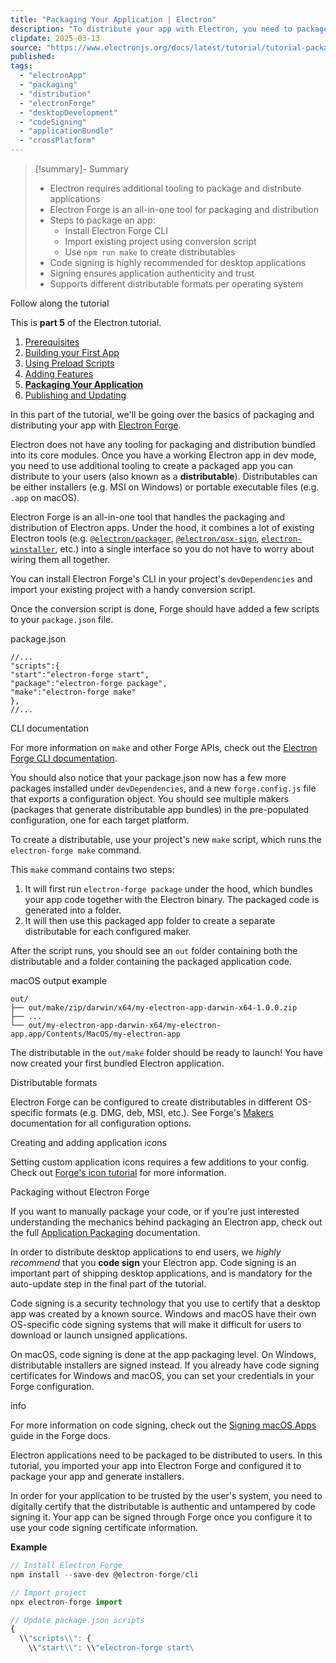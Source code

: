 ```yaml
---
title: "Packaging Your Application | Electron"
description: "To distribute your app with Electron, you need to package it and create installers."
clipdate: 2025-03-13
source: "https://www.electronjs.org/docs/latest/tutorial/tutorial-packaging"
published:
tags:
  - "electronApp"
  - "packaging"
  - "distribution"
  - "electronForge"
  - "desktopDevelopment"
  - "codeSigning"
  - "applicationBundle"
  - "crossPlatform"
---
```

> [!summary]- Summary
> - Electron requires additional tooling to package and distribute applications
> - Electron Forge is an all-in-one tool for packaging and distribution
> - Steps to package an app:
>   * Install Electron Forge CLI
>   * Import existing project using conversion script
>   * Use `npm run make` to create distributables
> - Code signing is highly recommended for desktop applications
> - Signing ensures application authenticity and trust
> - Supports different distributable formats per operating system

Follow along the tutorial

This is **part 5** of the Electron tutorial.

1. [Prerequisites](https://www.electronjs.org/docs/latest/tutorial/tutorial-prerequisites)
2. [Building your First App](https://www.electronjs.org/docs/latest/tutorial/tutorial-first-app)
3. [Using Preload Scripts](https://www.electronjs.org/docs/latest/tutorial/tutorial-preload)
4. [Adding Features](https://www.electronjs.org/docs/latest/tutorial/tutorial-adding-features)
5. **[Packaging Your Application](https://www.electronjs.org/docs/latest/tutorial/tutorial-packaging)**
6. [Publishing and Updating](https://www.electronjs.org/docs/latest/tutorial/tutorial-publishing-updating)

In this part of the tutorial, we'll be going over the basics of packaging and distributing your app with [Electron Forge](https://www.electronforge.io/).

Electron does not have any tooling for packaging and distribution bundled into its core modules. Once you have a working Electron app in dev mode, you need to use additional tooling to create a packaged app you can distribute to your users (also known as a **distributable**). Distributables can be either installers (e.g. MSI on Windows) or portable executable files (e.g. `.app` on macOS).

Electron Forge is an all-in-one tool that handles the packaging and distribution of Electron apps. Under the hood, it combines a lot of existing Electron tools (e.g. [`@electron/packager`](https://github.com/electron/packager), [`@electron/osx-sign`](https://github.com/electron/osx-sign), [`electron-winstaller`](https://github.com/electron/windows-installer), etc.) into a single interface so you do not have to worry about wiring them all together.

You can install Electron Forge's CLI in your project's `devDependencies` and import your existing project with a handy conversion script.

Once the conversion script is done, Forge should have added a few scripts to your `package.json` file.

package.json

```prism
//...
"scripts":{
"start":"electron-forge start",
"package":"electron-forge package",
"make":"electron-forge make"
},
//...
```

CLI documentation

For more information on `make` and other Forge APIs, check out the [Electron Forge CLI documentation](https://www.electronforge.io/cli#commands).

You should also notice that your package.json now has a few more packages installed under `devDependencies`, and a new `forge.config.js` file that exports a configuration object. You should see multiple makers (packages that generate distributable app bundles) in the pre-populated configuration, one for each target platform.

To create a distributable, use your project's new `make` script, which runs the `electron-forge make` command.

This `make` command contains two steps:

1. It will first run `electron-forge package` under the hood, which bundles your app code together with the Electron binary. The packaged code is generated into a folder.
2. It will then use this packaged app folder to create a separate distributable for each configured maker.

After the script runs, you should see an `out` folder containing both the distributable and a folder containing the packaged application code.

macOS output example

```prism
out/
├── out/make/zip/darwin/x64/my-electron-app-darwin-x64-1.0.0.zip
├── ...
└── out/my-electron-app-darwin-x64/my-electron-app.app/Contents/MacOS/my-electron-app
```

The distributable in the `out/make` folder should be ready to launch! You have now created your first bundled Electron application.

Distributable formats

Electron Forge can be configured to create distributables in different OS-specific formats (e.g. DMG, deb, MSI, etc.). See Forge's [Makers](https://www.electronforge.io/config/makers) documentation for all configuration options.

Creating and adding application icons

Setting custom application icons requires a few additions to your config. Check out [Forge's icon tutorial](https://www.electronforge.io/guides/create-and-add-icons) for more information.

Packaging without Electron Forge

If you want to manually package your code, or if you're just interested understanding the mechanics behind packaging an Electron app, check out the full [Application Packaging](https://www.electronjs.org/docs/latest/tutorial/application-distribution) documentation.

In order to distribute desktop applications to end users, we *highly recommend* that you **code sign** your Electron app. Code signing is an important part of shipping desktop applications, and is mandatory for the auto-update step in the final part of the tutorial.

Code signing is a security technology that you use to certify that a desktop app was created by a known source. Windows and macOS have their own OS-specific code signing systems that will make it difficult for users to download or launch unsigned applications.

On macOS, code signing is done at the app packaging level. On Windows, distributable installers are signed instead. If you already have code signing certificates for Windows and macOS, you can set your credentials in your Forge configuration.

info

For more information on code signing, check out the [Signing macOS Apps](https://www.electronforge.io/guides/code-signing) guide in the Forge docs.

Electron applications need to be packaged to be distributed to users. In this tutorial, you imported your app into Electron Forge and configured it to package your app and generate installers.

In order for your application to be trusted by the user's system, you need to digitally certify that the distributable is authentic and untampered by code signing it. Your app can be signed through Forge once you configure it to use your code signing certificate information.

**Example**
```javascript
// Install Electron Forge
npm install --save-dev @electron-forge/cli

// Import project
npx electron-forge import

// Update package.json scripts
{
  \\"scripts\\": {
    \\"start\\": \\"electron-forge start\